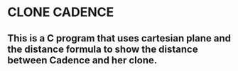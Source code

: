 # CLONE CADENCE
## This is a C program that uses cartesian plane and the distance formula to show the distance between Cadence and her clone.